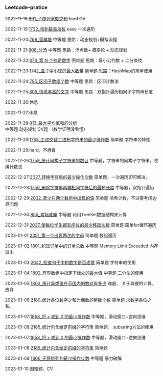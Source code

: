 ### Leetcode-pratice
~~2022-11-18:[891_子序列宽度之和](Temp/leetcode/editor/cn/P891_SumOfSubsequenceWidths.java)  hard CV~~

2022-11-19:[1732_找到最高海拔](Temp/leetcode/editor/cn/P1732_FindTheHighestAltitude.java) easy 一次遍历

2022-11-20:[799_香槟塔](Temp/leetcode/editor/cn/P799_ChampagneTower.java)  中等题 思路：动态规划+模拟流程

2022-11-21:[808_分汤](Temp/leetcode/editor/cn/P808_SoupServings.java) 中等题 思路：浮点数+ 概率论 + 动态规划

2022-11-22:[878_第 N 个神奇数字](Temp/leetcode/editor/cn/P878_NthMagicalNumber.java) 困难题 思路：最小公约数 + 二分查找

2022-11-23:[1742_盒子中小球的最大数量](Temp/leetcode/editor/cn/P1742_MaximumNumberOfBallsInABox.java) 简单题 思路：HashMap的简单使用

2022-11-24:[795_区间子数组个数](Temp/leetcode/editor/cn/P795_NumberOfSubarraysWithBoundedMaximum.java) 中等题 思路：区间计数法

2022-11-25:[809_情感丰富的文字](Temp/leetcode/editor/cn/P809_ExpressiveWords.java) 中等题 思路：双指针遍历相同子字符串长度

2022-11-26:休息

2022-11-27:休息

2022-11-28:[813_最大平均值和的分组](Temp/leetcode/editor/cn/P813_LargestSumOfAverages.java) 中等题 动态规划 CV题 （数学证明没看懂）

2022-11-29:[1758_生成交替二进制字符串的最少操作数](Temp/leetcode/editor/cn/P1758_MinimumChangesToMakeAlternatingBinaryString.java) 简单题 字符串的特性

2022-11-29:hard，不想看

2022-12-26:[1759_统计同构子字符串的数目](Temp/leetcode/editor/cn/P1759_CountNumberOfHomogenousSubstrings.java) 中等题，字符串的同构子字符串，使用计数法

2022-12-27:[2027_转换字符串的最少操作次数](Temp/leetcode/editor/cn/P2027_MinimumMovesToConvertString.java) 简单题，一次遍历即可解决。

2022-12-28:[1750_删除字符串两端相同字符后的最短长度](Temp/leetcode/editor/cn/P1750_MinimumLengthOfStringAfterDeletingSimilarEnds.java) 中等题，双指针遍历

2022-12-29:[2032_至少在两个数组中出现的值](Temp/leetcode/editor/cn/P2032_TwoOutOfThree.java) 简单题 哈希计数，不过要考虑边界问题

2022-12-30:[855_考场就座](Temp/leetcode/editor/cn/P855_ExamRoom.java) 中等题 利用TreeSet数据结构来计算

2022-12-31:[2037_使每位学生都有座位的最少移动次数](Temp/leetcode/editor/cn/P2037_MinimumNumberOfMovesToSeatEveryone.java) 简单题 简单for循环遍历

2023-01-01:[2351_第一个出现两次的字母](Temp/leetcode/editor/cn/P2351_FirstLetterToAppearTwice.java) 简单题 数组遍历

2023-01-02:[1801_积压订单中的订单总数](Temp/leetcode/editor/cn/P1801_NumberOfOrdersInTheBacklog.java) 中等题 Memory Limit Exceeded 内存溢出

2023-01-03:[2042_检查句子中的数字是否递增](Temp/leetcode/editor/cn/P2042_CheckIfNumbersAreAscendingInASentence.java) 简单题 字符串的使用

2023-01-04:[1802_有界数组中指定下标处的最大值](Temp/leetcode/editor/cn/P1802_MaximumValueAtAGivenIndexInABoundedArray.java) 中等题 二分法的使用

2023-01-05:[1803_统计异或值在范围内的数对有多少](Temp/leetcode/editor/cn/P1803_CountPairsWithXorInARange.java) 难题， 关于异或的计算， 放弃

2023-01-06:[2180_统计各位数字之和为偶数的整数个数](Temp/leetcode/editor/cn/P2180_CountIntegersWithEvenDigitSum.java) 简单题 求数字各位之和。

2023-01-07:[1658_将 x 减到 0 的最小操作数](Temp/leetcode/editor/cn/P1658_MinimumOperationsToReduceXToZero.java) 中等题，滑动窗口+逆向思维

2023-01-08:[2185_统计包含给定前缀的字符串](Temp/leetcode/editor/cn/P2185_CountingWordsWithAGivenPrefix.java) 简单题， substring方法的使用

2023-01-07:[1658_将 x 减到 0 的最小操作数](Temp/leetcode/editor/cn/P1658_MinimumOperationsToReduceXToZero.java) 中等题，滑动窗口+逆向思维

2023-01-08:[2185_统计包含给定前缀的字符串](Temp/leetcode/editor/cn/P2185_CountingWordsWithAGivenPrefix.java) 简单题

2023-01-09:[1806_还原排列的最少操作步数](Temp/leetcode/editor/cn/P1806_MinimumNumberOfOperationsToReinitializeAPermutation.java) 中等题 暴力破解

2023-01-10:困难题，CV